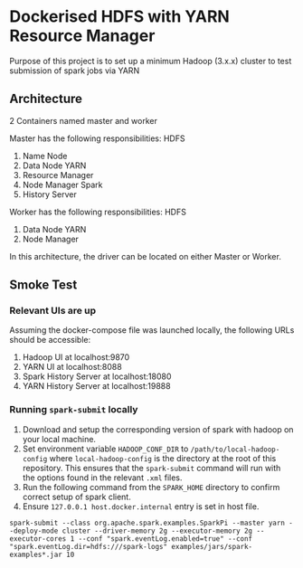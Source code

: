 # Dockerised HDFS with YARN Resource Manager
Purpose of this project is to set up a minimum Hadoop (3.x.x) cluster to test submission of spark jobs via YARN

## Architecture
2 Containers named master and worker

Master has the following responsibilities:
HDFS
1. Name Node
2. Data Node
YARN
3. Resource Manager
4. Node Manager
Spark
5. History Server

Worker has the following responsibilities:
HDFS
1. Data Node
YARN
2. Node Manager

In this architecture, the driver can be located on either Master or Worker.

## Smoke Test

### Relevant UIs are up
Assuming the docker-compose file was launched locally, the following URLs should be accessible:
1. Hadoop UI at localhost:9870
2. YARN UI at localhost:8088
3. Spark History Server at localhost:18080
4. YARN History Server at localhost:19888

### Running `spark-submit` locally

1. Download and setup the corresponding version of spark with hadoop on your local machine.
2. Set environment variable `HADOOP_CONF_DIR` to `/path/to/local-hadoop-config` where `local-hadoop-config` is the directory at the root of this repository. This ensures that the `spark-submit` command will run with the options found in the relevant `.xml` files.
3. Run the following command from the `SPARK_HOME` directory to confirm correct setup of spark client. 
4. Ensure `127.0.0.1 host.docker.internal` entry is set in host file.
```
spark-submit --class org.apache.spark.examples.SparkPi --master yarn --deploy-mode cluster --driver-memory 2g --executor-memory 2g --executor-cores 1 --conf "spark.eventLog.enabled=true" --conf "spark.eventLog.dir=hdfs:///spark-logs" examples/jars/spark-examples*.jar 10
```

